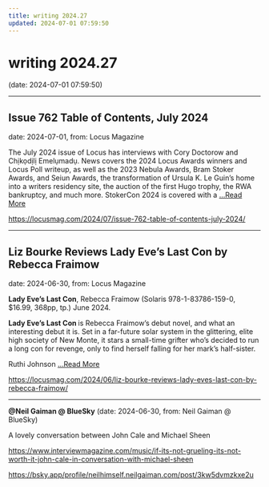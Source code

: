 ```yaml
---
title: writing 2024.27
updated: 2024-07-01 07:59:50
---
```


# writing 2024.27

(date: 2024-07-01 07:59:50)

---

## Issue 762 Table of Contents, July 2024

date: 2024-07-01, from: Locus Magazine

<p>The July 2024 issue of Locus has interviews with Cory Doctorow and Chịkọdịlị Emelụmadụ. News covers the 2024 Locus Awards winners and Locus Poll writeup, as well as the 2023 Nebula Awards, Bram Stoker Awards, and Seiun Awards, the transformation of Ursula K. Le Guin&#8217;s home into a writers residency site, the auction of the first Hugo trophy, the RWA bankruptcy, and much more. StokerCon 2024 is covered with a  <a href="https://locusmag.com/2024/07/issue-762-table-of-contents-july-2024/" class="read-more">...Read More </a></p> 

<https://locusmag.com/2024/07/issue-762-table-of-contents-july-2024/>

---

## Liz Bourke Reviews Lady Eve’s Last Con by Rebecca Fraimow

date: 2024-06-30, from: Locus Magazine

<p><strong>Lady Eve’s Last Con</strong>, Rebecca Fraimow (Solaris 978-1-83786-159-0, $16.99, 368pp, tp.) June 2024.</p>
<p><strong>Lady Eve’s Last Con </strong>is Rebecca Fraimow’s debut novel, and what an interesting debut it is. Set in a far-future solar system in the glittering, elite high society of New Monte, it stars a small-time grifter who’s decided to run a long con for revenge, only to find herself falling for her mark’s half-sister.</p>
<p>Ruthi Johnson  <a href="https://locusmag.com/2024/06/liz-bourke-reviews-lady-eves-last-con-by-rebecca-fraimow/" class="read-more">...Read More </a></p> 

<https://locusmag.com/2024/06/liz-bourke-reviews-lady-eves-last-con-by-rebecca-fraimow/>

---

**@Neil Gaiman @ BlueSky** (date: 2024-06-30, from: Neil Gaiman @ BlueSky)

A lovely conversation between John Cale and Michael Sheen 

https://www.interviewmagazine.com/music/if-its-not-grueling-its-not-worth-it-john-cale-in-conversation-with-michael-sheen 

<https://bsky.app/profile/neilhimself.neilgaiman.com/post/3kw5dvmzkxe2u>

